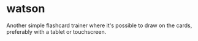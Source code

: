 # watson
Another simple flashcard trainer where it's possible to draw on the cards, preferably with a tablet or touchscreen.
